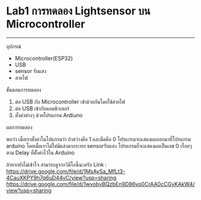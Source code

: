 # Lab1 การทดลอง Lightsensor บน Microcontroller
___

อุปกรณ์
* Microcontroller(ESP32)
* USB
* sensor รับแสง
* สายไฟ

ขั้นตอนการทดลอง
1) ต่อ USB กับ Microcontroller เข้าด้วยกันโดยใช้สายไฟ
2) ต่อ USB เข้ากับคอมพิวเตอร์
3) ตั้งค่าต่างๆ ด้วยโปรแกรม Ardiuno

ผลการทดลอง 

พบว่า เมื่อเราตั้งค่าในโปแกรมว่า ถ้าสว่างคือ 1 และมืดคือ 0 โปรแกรมจะแสดงผลออกมาที่โปรแกรม arduino โดยเมื่อเราไม่ให่มีแสงมากระทบ sensorรับแสง โปรแกรมก็จะแสดงผลเป็นเลข 0 เรื่อยๆตาม Delay ที่ตัั้งค่าไว้ใน Arduino 

ถ้าหากยังไม่เข้าใจ สามารถดูจากวิดีโอนี้นะครับ
Link : https://drive.google.com/file/d/1MsAySa_MfLt3-4CauXKPY9h7q6uD44vC/view?usp=sharing
       https://drive.google.com/file/d/1wvobyBQzbEn9D86vo0CrAA0cCGyKAkW4/view?usp=sharing
